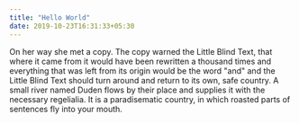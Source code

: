 ```yaml
---
title: "Hello World"
date: 2019-10-23T16:31:33+05:30
---
```


On her way she met a copy. The copy warned the Little Blind Text, that where it came from it would have been rewritten a thousand times and everything that was left from its origin would be the word "and" and the Little Blind Text should turn around and return to its own, safe country. A small river named Duden flows by their place and supplies it with the necessary regelialia. It is a paradisematic country, in which roasted parts of sentences fly into your mouth.

